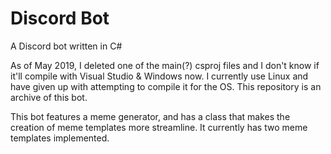 # Discord Bot
A Discord bot written in C#

As of May 2019, I deleted one of the main(?) csproj files and I don't know if it'll compile with Visual Studio & Windows now. I currently use Linux and have given up with attempting to compile it for the OS. This repository is an archive of this bot. 

This bot features a meme generator, and has a class that makes the creation of meme templates more streamline. It currently has two meme templates implemented. 
